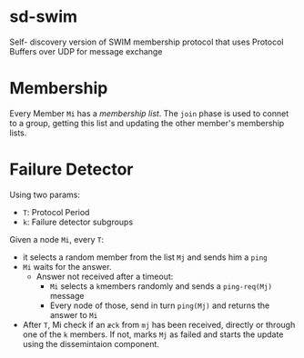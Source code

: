 # sd-swim
Self- discovery version of SWIM membership protocol that uses Protocol Buffers over UDP
for message exchange

# Membership

Every Member `Mi` has a *membership list*.
The `join` phase is used to connet to a group, getting this list and updating the other member's membership lists.

# Failure Detector

Using two params:
- `T`: Protocol Period
- `k`: Failure detector subgroups

Given a node `Mi`, every `T`:
- it selects a random member from the list `Mj` and sends him a `ping`
- `Mi` waits for the answer.
  - Answer not received after a timeout:
    - `Mi` selects a `k`members randomly and sends a `ping-req(Mj)` message
    - Every node of those, send in turn `ping(Mj)` and returns the answer to `Mi`
- After `T`, Mi check if an `æck` from `mj` has been received, directly or through one of the `k` members. If not, marks `Mj` as failed and starts the update using the dissemintaion component.
